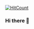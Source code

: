  [![HitCount](https://img.shields.io/endpoint?url=https%3A%2F%2Fhits.dwyl.com%2Fn0str%2Fn0str.json%3Fcolor%3Dblue&label=Views&color=blue)](https://github.com/n0str)

### Hi there 👋

<!--
**n0str/n0str** is a ✨ _special_ ✨ repository because its `README.md` (this file) appears on your GitHub profile.

Here are some ideas to get you started:

- 🔭 I’m currently working on ...
- 🌱 I’m currently learning ...
- 👯 I’m looking to collaborate on ...
- 🤔 I’m looking for help with ...
- 💬 Ask me about ...
- 📫 How to reach me: ...
- 😄 Pronouns: ...
- ⚡ Fun fact: ...
-->
